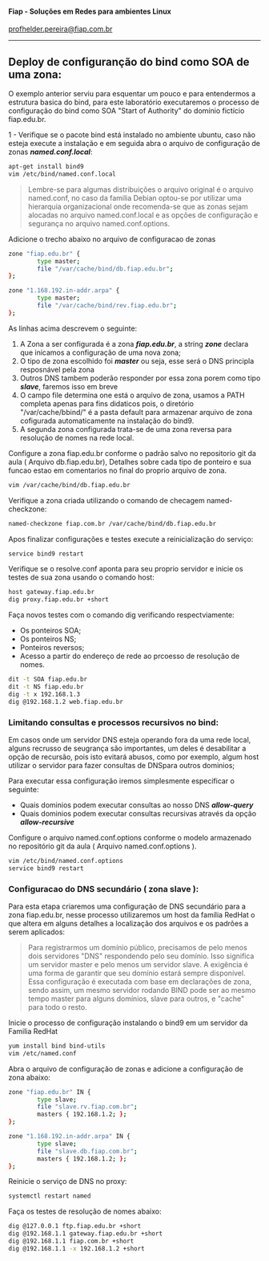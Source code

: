 #### Fiap - Soluções em Redes para ambientes Linux
profhelder.pereira@fiap.com.br

---
## Deploy de configuranção do bind como SOA de uma zona:

O exemplo anterior serviu para esquentar um pouco e para entendermos a estrutura basica do bind, para este laboratório executaremos o processo de configuração do bind como SOA "Start of Authority" do domínio fictício fiap.edu.br.

1 - Verifique se o pacote bind está instalado no ambiente ubuntu, caso não esteja execute a instalação e em seguida abra o arquivo de configuração de zonas ***named.conf.local***:

```sh
apt-get install bind9
vim /etc/bind/named.conf.local
```

> Lembre-se para algumas distribuições o arquivo original é o arquivo named.conf, no caso da familia Debian optou-se por utilizar uma hierarquia organizacional onde recomenda-se que as zonas sejam alocadas no arquivo named.conf.local e as opções de configuração e segurança no arquivo named.conf.options.

Adicione o trecho abaixo no arquivo de configuracao de zonas

```sh
zone "fiap.edu.br" {
        type master;
        file "/var/cache/bind/db.fiap.edu.br";
};

zone "1.168.192.in-addr.arpa" {
        type master;
        file "/var/cache/bind/rev.fiap.edu.br";
};
```

As linhas acima descrevem o seguinte:

1. A Zona a ser configurada é a zona ***fiap.edu.br***, a string ***zone*** declara que inicamos a configuração de uma nova zona;
2. O tipo de zona escolhido foi ***master*** ou seja, esse será o DNS principla resposnável pela zona
3. Outros DNS tambem poderão responder por essa zona porem como tipo ***slave***, faremos isso em breve
4. O campo file determina one está o arquivo de zona, usamos a PATH completa apenas para fins didaticos pois, o diretório "/var/cache/bbind/" é a pasta default para armazenar arquivo de zona cofigurada automaticamente na instalação do bind9.
5. A segunda zona configurada trata-se de uma zona reversa para resolução de nomes na rede local.

Configure a zona fiap.edu.br conforme o padrão salvo no repositorio git da aula (  Arquivo db.fiap.edu.br), 
Detalhes sobre cada tipo de ponteiro e sua funcao estao em comentarios no final do proprio arquivo de zona.

```sh
vim /var/cache/bind/db.fiap.edu.br
```

Verifique a zona criada utilizando o comando de checagem named-checkzone:

```sh
named-checkzone fiap.com.br /var/cache/bind/db.fiap.edu.br
```

Apos finalizar configurações e testes execute a reinicialização do serviço:

```sh
service bind9 restart
```

Verifique se o resolve.conf aponta para seu proprio servidor e inicie os testes de sua zona usando o comando host:

```sh
host gateway.fiap.edu.br
dig proxy.fiap.edu.br +short
```

Faça novos testes com o comando dig verificando respectviamente:

- Os ponteiros SOA;
- Os ponteiros NS;
- Ponteiros reversos;
- Acesso a partir do endereço de rede ao prcoesso de resolução de nomes.

```sh
dit -t SOA fiap.edu.br
dit -t NS fiap.edu.br
dig -t x 192.168.1.3
dig @192.168.1.2 web.fiap.edu.br
```

### Limitando consultas e processos recursivos no bind:

Em casos onde um servidor DNS esteja operando fora da uma rede local, alguns recrusso de seugrança são importantes, um deles é desabilitar a opção de recursão, pois isto evitará abusos, como por exemplo, algum host utilizar o servidor para fazer consultas de DNSpara outros dominios;

Para executar essa configuração iremos simplesmente especificar o seguinte: 
- Quais dominios podem executar consultas ao nosso DNS  ***allow-query***
- Quais dominios podem executar consultas recursivas através da opção ***allow-recursive***

Configure o arquivo named.conf.options conforme o modelo armazenado no repositório git da aula ( Arquivo named.conf.options ).

```sh
vim /etc/bind/named.conf.options
service bind9 restart
```

### Configuracao do DNS secundário ( zona slave ):

Para esta etapa criaremos uma configuração de DNS secundário para a zona fiap.edu.br, nesse processo utilizaremos um host da família RedHat o que altera em alguns detalhes a localização dos arquivos e os padrões a serem aplicados:

> Para registrarmos um domínio público, precisamos de pelo menos dois servidores "DNS" respondendo pelo seu domínio. Isso significa um servidor master e pelo menos um servidor slave. A exigência é uma forma de garantir que seu domínio estará sempre disponível.
> Essa configuração é executada com base em declarações de zona, sendo assim, um mesmo servidor rodando BIND pode ser ao mesmo tempo master para alguns domínios, slave para outros, e "cache" para todo o resto.

Inicie o processo de configuração instalando o bind9 em um servidor da Familia RedHat

```sh
yum install bind bind-utils
vim /etc/named.conf
```

Abra o arquivo de configuração de zonas e adicione a configuração de zona abaixo:

```sh
zone "fiap.edu.br" IN {
        type slave;
        file "slave.rv.fiap.com.br";
        masters { 192.168.1.2; };
};

zone "1.168.192.in-addr.arpa" IN {
        type slave;
        file "slave.db.fiap.com.br";
        masters { 192.168.1.2; };
};
```

Reinicie o serviço de DNS no proxy:

```sh
systemctl restart named
```

Faça os testes de resolução de nomes abaixo:

```sh
dig @127.0.0.1 ftp.fiap.edu.br +short
dig @192.168.1.1 gateway.fiap.edu.br +short
dig @192.168.1.1 fiap.com.br +short
dig @192.168.1.1 -x 192.168.1.2 +short
```
